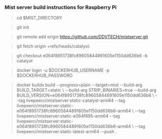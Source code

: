 ### Mist server build instructions for Raspberry Pi

> cd $MIST_DIRECTORY

> git init

> git remote add origin https://github.com/DDVTECH/mistserver.git

> git fetch  origin +refs/heads/catalyst:

> git checkout e064f8951738fc89605844891605e1150dd636b6 -b catalyst

> docker login -u $DOCKERHUB_USERNAME -p $DOCKERHUB_PASSWORD

<blockquote>
docker buildx build --progress=plain --target=mist --build-arg BUILD_TARGET=static \
--build-arg STRIP_BINARIES=true --build-arg BUILD_VERSION=e064f8951738fc89605844891605e1150dd636b6 \
--tag livepeerci/mistserver:static-catalyst-arm64 --tag livepeerci/mistserver:static-e064f8951738fc89605844891605e1150dd636b6-arm64 \
--tag livepeerci/mistserver:static-e064f895-arm64 --tag livepeerci/mistserver:static-e064f8951738fc89605844891605e1150dd636b6-arm64 \
--tag livepeerci/mistserver:static-latest-arm64 --push .
</blockquote>
